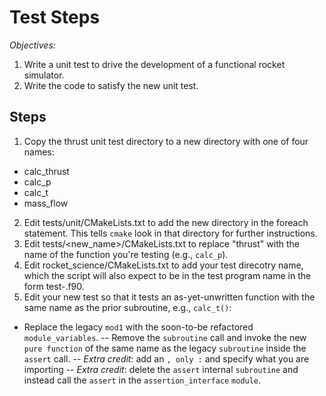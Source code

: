 Test Steps
==========

*Objectives:*
1. Write a unit test to drive the development of a functional rocket simulator.
2. Write the code to satisfy the new unit test.

Steps
-----
1. Copy the thrust unit test directory to a new directory with one of four names:
  - calc_thrust
  - calc_p
  - calc_t
  - mass_flow
2. Edit tests/unit/CMakeLists.txt to add the new directory in the foreach statement.  This tells `cmake` look in that directory for further instructions.
3. Edit tests/<new_name>/CMakeLists.txt to replace "thrust" with the name of the function you're testing (e.g., `calc_p`).
4. Edit rocket_science/CMakeLists.txt to add your test direcotry name, which the script will also expect to be in the test program name in the form test-<name>.f90.
5. Edit your new test so that it tests an as-yet-unwritten function with the same name as the prior subroutine, e.g., `calc_t()`:
  - Replace the legacy `mod1` with the soon-to-be refactored `module_variables`.
    -- Remove the `subroutine` call and invoke the new `pure function` of the same name as the legacy `subroutine` inside the `assert` call.
    -- _Extra credit_: add an `, only :` and specify what you are importing
    -- _Extra credit_: delete the `assert` internal `subroutine` and instead call the `assert` in the `assertion_interface` `module`.
